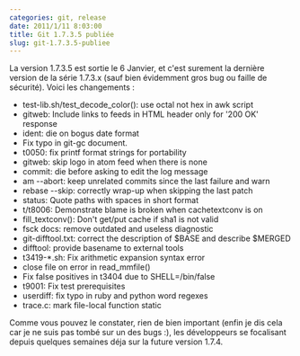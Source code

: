 ```yaml
---
categories: git, release
date: 2011/1/11 8:03:00
title: Git 1.7.3.5 publiée
slug: git-1.7.3.5-publiee
---
```


La version 1.7.3.5 est sortie le 6 Janvier, et c'est surement la dernière version de la série 1.7.3.x (sauf bien évidemment gros bug ou faille de sécurité). Voici les changements :
     
  * test-lib.sh/test_decode_color(): use octal not hex in awk script
  * gitweb: Include links to feeds in HTML header only for '200 OK' response
  * ident: die on bogus date format
  * Fix typo in git-gc document.
  * t0050: fix printf format strings for portability
  * gitweb: skip logo in atom feed when there is none
  * commit: die before asking to edit the log message
  * am --abort: keep unrelated commits since the last failure and warn
  * rebase --skip: correctly wrap-up when skipping the last patch
  * status: Quote paths with spaces in short format
  * t/t8006: Demonstrate blame is broken when cachetextconv is on
  * fill_textconv(): Don't get/put cache if sha1 is not valid
  * fsck docs: remove outdated and useless diagnostic
  * git-difftool.txt: correct the description of $BASE and describe $MERGED
  * difftool: provide basename to external tools
  * t3419-*.sh: Fix arithmetic expansion syntax error
  * close file on error in read_mmfile()
  * Fix false positives in t3404 due to SHELL=/bin/false
  * t9001: Fix test prerequisites
  * userdiff: fix typo in ruby and python word regexes
  * trace.c: mark file-local function static

Comme vous pouvez le constater, rien de bien important (enfin je dis cela car je ne suis pas tombé sur un des bugs :), les développeurs se focalisant depuis quelques semaines déja sur la future version 1.7.4.

